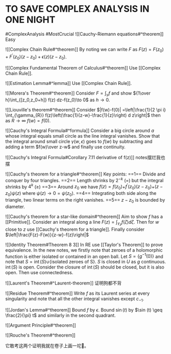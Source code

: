 # TO SAVE COMPLEX ANALYSIS IN ONE NIGHT
#ComplexAnalysis #MostCrucial 
 ![[Cauchy-Riemann equations#^theorem]]
 Easy
 
 ![[Complex Chain Rule#^theorem]]
By noting we can write $F$ as $F(z)=F\left(z_{0}\right)+F^{\prime}\left(z_{0}\right)\left(z-z_{0}\right)+\epsilon(z)\left(z-z_{0}\right)$.

![[Complex Fundamental Theorem of Calculus#^theorem]]
Use [[Complex Chain Rule]].

![[Estimation Lemma#^lemma]]
Use [[Complex Chain Rule]].

 ![[Morera's Theorem#^theorem]] 
 Consider $F=\int_\gamma f$ and show ${1\over h}\int_{[z_0,z_0+h]} f(z) dz-f(z_0)\to 0$ as $h\to0$.
 
 ![[Liouville's theorem#^theorem]]
Consider $|f(w)-f(0)| =\left|\frac{1}{2 \pi i} \int_{\gamma_{R}} f(z)\left(\frac{1}{z-w}-\frac{1}{z}\right) d z\right|$ then as $R\to\infty$ $f(w)=f(0)$.

 ![[Cauchy's Integral Formula#^formula]]
Consider a  big circle around $a$ whose integral equals small circle as the line integral vanishes. Show that the integral around small circle $\gamma(w,\epsilon)$ goes to $f(w)$ by subtracting and adding a term $f(w)\over z-w$ and finally use continuity.

![[Cauchy's Integral Formula#Corollary 7.11 derivative of f(z)]]
 notes摆烂我也摆
 
![[Cauchy's theorem for a triangle#^theorem]]
Key points: ==1== Divide and conquer by four triangles. ==2== Length shrinks by $2^{-k}$ (=) but the integral shrinks by $4^k$ (≥) ==3== Around $z_0$ we have $f(z)=f\left(z_{0}\right)$+$f^{\prime}\left(z_{0}\right)\left(z-z_{0}\right)$+$\left(z-z_{0}\right) \psi(z)$ where $\psi(z)\to0=\psi(z_0)$. ==4== Integrating both side along the triangle, two linear terms on the right vanishes. ==5== $z-z_0$ is bounded by diameter.

 ![[Cauchy's theorem for a star-like domain#^theorem]]
Aim to show $f$ has a [[Primitive]]. Consider an integral along a line $F(z)=\int_{\gamma_{z}} f(\zeta) d \zeta$. Then for $w$ close to $z$  use [[Cauchy's theorem for a triangle]]. Finally consider $\left|\frac{F(z)-F(w)}{z-w}-f(z)\right|$

![[Identity Theorem#Theorem 8 3]]
In RE use [[Taylor's Theorem]] to prove equivalence.
In the new notes,  we firstly note that zeroes of a holomorphic function is either isolated or contained in an open ball. Let $S=\{g^{-1}(0)\}$ and note that $S=\operatorname{int}(S)$$\cup$$\{\text{isolated zeroes of S}\}$. $S$ is closed in $U$ as $g$ continuous. $\operatorname{int}(S)$ is open. Consider the closure of $\operatorname{int}(S)$ should be closed, but it is also open. Then use connectedness.

![[Laurent's Theorem#^Laurent-theorem]]
证明狗都不背

![[Residue Theorem#^theorem]]
Write $f$ as its Laurent series at every singularity and note that all the other integral vanishes except $c_{-1}$.

 ![[Jordan's Lemma#^theorem]]
Bound $f$ by $\epsilon$. Bound $\sin(t)$ by $\sin (t) \geq \frac{2}{\pi} t$ and similarly in the second quadrant.

![[Argument Principle#^theorem]]

![[Rouche's Theorem#^theorem]]

它敢考这两个证明我就在卷子上画一坨💩。